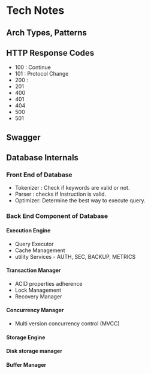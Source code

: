 # Tech Notes

## Arch Types, Patterns

## HTTP Response Codes
- 100 : Continue
- 101 : Protocol Change
- 200 :
- 201
- 400
- 401
- 404
- 500
- 501



## Swagger 

## Database Internals
### Front End of Database
- Tokenizer : Check if keywords are  valid or not.
- Parser : checks if Instruction is valid.
- Optimizer: Determine the best way to execute query. 

### Back End Component of Database
#### Execution Engine 
- Query Executor
- Cache Management 
- utility Services - AUTH, SEC, BACKUP, METRICS

#### Transaction Manager
- ACID properties adherence 
- Lock Management
- Recovery Manager


#### Concurrency Manager 
- Multi version concurrency control (MVCC)


#### Storage Engine

#### Disk storage manager 

#### Buffer Manager 